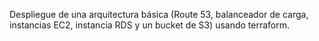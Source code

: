Despliegue de una arquitectura básica (Route 53, balanceador de carga, instancias EC2, instancia RDS y un bucket de S3) usando terraform.
